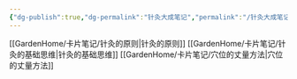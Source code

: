 ```yaml
---
{"dg-publish":true,"dg-permalink":"针灸大成笔记","permalink":"/针灸大成笔记/","dgPassFrontmatter":true}
---
```


[[GardenHome/卡片笔记/针灸的原则\|针灸的原则]]
[[GardenHome/卡片笔记/针灸的基础思维\|针灸的基础思维]]
[[GardenHome/卡片笔记/穴位的丈量方法\|穴位的丈量方法]]
